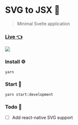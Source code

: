 # SVG to JSX 🍭
> Minimal Svelte application

### [Live 👈](http://svg2jsx.herokuapp.com/)

<img src="https://media.giphy.com/media/3ohzdFDUko7qK0xF4I/giphy.gif"/>

### Install ⚙️

```
yarn
```

### Start 🏃

```
yarn start:development
```

### Todo 📝

- [ ] Add react-native SVG support
